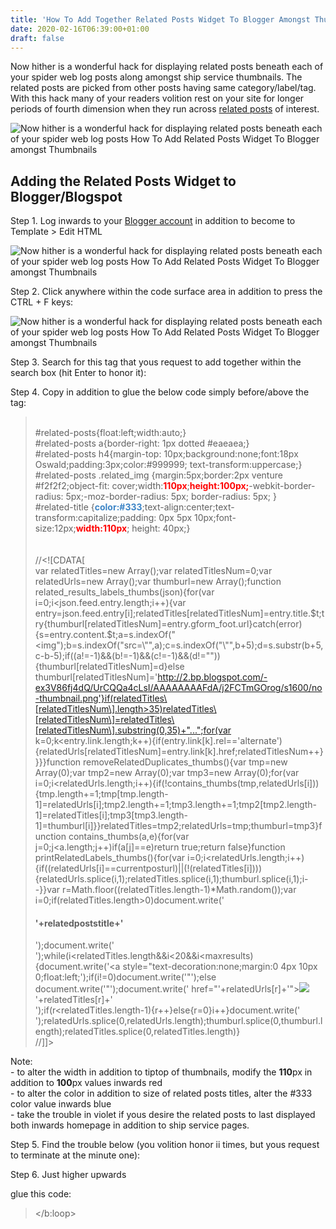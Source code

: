 ```yaml
---
title: 'How To Add Together Related Posts Widget To Blogger Amongst Thumbnails'
date: 2020-02-16T06:39:00+01:00
draft: false
---
```


Now hither is a wonderful hack for displaying related posts beneath each of your spider web log posts along amongst ship service thumbnails. The related posts are picked from other posts having same category/label/tag. With this hack many of your readers volition rest on your site for longer periods of fourth dimension when they run across [related posts](https://rdbrry.blogspot.com//search?q=new-related-posts-widget-for-blogger) of interest.  
  

![Now hither is a wonderful hack for displaying related posts beneath each of your spider web log posts  How To Add Related Posts Widget To Blogger amongst Thumbnails](https://3.bp.blogspot.com/-q4p2PCdrG54/UF-DxElBWmI/AAAAAAAACmc/p-ghC0hQtHA/s1600/related-posts-blogger.png "How To Add Related Posts Widget To Blogger amongst Thumbnails")

Adding the Related Posts Widget to Blogger/Blogspot
---------------------------------------------------

Step 1. Log inwards to your [Blogger account](http://www.blogger.com/home) in addition to become to Template > Edit HTML  
  

![Now hither is a wonderful hack for displaying related posts beneath each of your spider web log posts  How To Add Related Posts Widget To Blogger amongst Thumbnails](https://3.bp.blogspot.com/-rP7Xdxqm5W0/UaJpKUUs7pI/AAAAAAAADfc/NP9sNObx2l4/s320/blogger_blogspot_template_edit_html_tutorial.png "How To Add Related Posts Widget To Blogger amongst Thumbnails")

  
Step 2. Click anywhere within the code surface area in addition to press the CTRL + F keys:  
  

![Now hither is a wonderful hack for displaying related posts beneath each of your spider web log posts  How To Add Related Posts Widget To Blogger amongst Thumbnails](https://4.bp.blogspot.com/-pNjafQlLYFU/U69TmT3-feI/AAAAAAAAJZQ/BRdO0NS6vvc/s1600/open-blogger-search-box-ctrl%252Bf.png "How To Add Related Posts Widget To Blogger amongst Thumbnails")

  
Step 3. Search for this tag that yous request to add together within the search box (hit Enter to honor it):  

Step 4. Copy in addition to glue the below code simply before/above the tag:  

>   
>   
> <br /> #related-posts{float:left;width:auto;}<br /> #related-posts a{border-right: 1px dotted #eaeaea;}<br /> #related-posts h4{margin-top: 10px;background:none;font:18px Oswald;padding:3px;color:#999999; text-transform:uppercase;}<br /> #related-posts .related\_img {margin:5px;border:2px venture #f2f2f2;object-fit: cover;width:<span style="color: red;"><b>110px</b></span>;<span style="color: red;"><b>height:100px;</b></span>-webkit-border-radius: 5px;-moz-border-radius: 5px; border-radius: 5px; }<br /> #related-title {<span style="color: #3d85c6;"><b>color:#333</b></span>;text-align:center;text-transform:capitalize;padding: 0px 5px 10px;font-size:12px;<span style="color: red;"><b>width:110px</b></span>; height: 40px;}<br />  
> <br /> //<!\[CDATA\[<br /> var relatedTitles=new Array();var relatedTitlesNum=0;var relatedUrls=new Array();var thumburl=new Array();function related\_results\_labels\_thumbs(json){for(var i=0;i<json.feed.entry.length;i++){var entry=json.feed.entry\[i\];relatedTitles\[relatedTitlesNum\]=entry.title.$t;try{thumburl\[relatedTitlesNum\]=entry.gform\_foot.url}catch(error){s=entry.content.$t;a=s.indexOf("<img");b=s.indexOf("src=\\"",a);c=s.indexOf("\\"",b+5);d=s.substr(b+5,c-b-5);if((a!=-1)&&(b!=-1)&&(c!=-1)&&(d!="")){thumburl\[relatedTitlesNum\]=d}else thumburl\[relatedTitlesNum\]='http://2.bp.blogspot.com/-ex3V86fj4dQ/UrCQQa4cLsI/AAAAAAAAFdA/j2FCTmGOrog/s1600/no-thumbnail.png'}if(relatedTitles\[relatedTitlesNum\].length>35)relatedTitles\[relatedTitlesNum\]=relatedTitles\[relatedTitlesNum\].substring(0,35)+"...";for(var k=0;k<entry.link.length;k++){if(entry.link\[k\].rel=='alternate'){relatedUrls\[relatedTitlesNum\]=entry.link\[k\].href;relatedTitlesNum++}}}}function removeRelatedDuplicates\_thumbs(){var tmp=new Array(0);var tmp2=new Array(0);var tmp3=new Array(0);for(var i=0;i<relatedUrls.length;i++){if(!contains\_thumbs(tmp,relatedUrls\[i\])){tmp.length+=1;tmp\[tmp.length-1\]=relatedUrls\[i\];tmp2.length+=1;tmp3.length+=1;tmp2\[tmp2.length-1\]=relatedTitles\[i\];tmp3\[tmp3.length-1\]=thumburl\[i\]}}relatedTitles=tmp2;relatedUrls=tmp;thumburl=tmp3}function contains\_thumbs(a,e){for(var j=0;j<a.length;j++)if(a\[j\]==e)return true;return false}function printRelatedLabels\_thumbs(){for(var i=0;i<relatedUrls.length;i++){if((relatedUrls\[i\]==currentposturl)||(!(relatedTitles\[i\]))){relatedUrls.splice(i,1);relatedTitles.splice(i,1);thumburl.splice(i,1);i--}}var r=Math.floor((relatedTitles.length-1)\*Math.random());var i=0;if(relatedTitles.length>0)document.write('<h4>'+relatedpoststitle+'</h4>');document.write('<div style="clear: both;"/>');while(i<relatedTitles.length&&i<20&&i<maxresults){document.write('<a style="text-decoration:none;margin:0 4px 10px 0;float:left;');if(i!=0)document.write('"');else document.write('"');document.write(' href="'+relatedUrls\[r\]+'"><img class="related\_img" src="'+thumburl\[r\]+'"/><br/><div id="related-title">'+relatedTitles\[r\]+'</div></a>');if(r<relatedTitles.length-1){r++}else{r=0}i++}document.write('</div>');relatedUrls.splice(0,relatedUrls.length);thumburl.splice(0,thumburl.length);relatedTitles.splice(0,relatedTitles.length)}<br /> //\]\]><br />  
>   

  
Note:  
\- to alter the width in addition to tiptop of thumbnails, modify the **110**px in addition to **100**px values inwards red  
\- to alter the color in addition to size of related posts titles, alter the #333 color value inwards blue  
\- take the trouble in violet if yous desire the related posts to last displayed both inwards homepage in addition to ship service pages.  
  
Step 5. Find the trouble below (you volition honor ii times, but yous request to terminate at the minute one):  

Step 6. Just higher upwards

glue this code:  

>   
>   
> 
>   
>   
>   
>   
> </b:loop><br /> <script type='text/javascript'><br /> var currentposturl="<data:post.url/>";<br /> var <b>maxresults=<span style="color: red;">5</span></b>;<br /> var relatedpoststitle="<b><span style="color: #3d85c6;">Related Posts:</span></b>";<br /> removeRelatedDuplicates\_thumbs();<br /> printRelatedLabels\_thumbs();<br />  
> 
> Related Posts Widget
> 
>   
>   

_**Note:**_  
\- alter the **5** value from **max-results=5** with the release of posts yous desire to last displayed  
\- if yous desire the related posts to last displayed on homepage too, thence take the b:if lines in violet  
  
**Update! If yous are unable to run across the related posts widget afterwards saving the template, add together the code (step 5) simply higher upwards the tag that yous tin honor higher upwards this line:**  

To larn an sentiment of the exact location, run across the screenshot below:  
  

![](https://3.bp.blogspot.com/-mHLx2gzbK_w/U2080khO0lI/AAAAAAAAJBA/W_pLHwDKUUw/s1600/how-to-add-related-posts-widget-to-blogger.png)

  
Step 7. Save the Template in addition to that's it. Now the Related Posts widget amongst Thumbnails should look below each Blogger ship service that has labels on it. Enjoy!